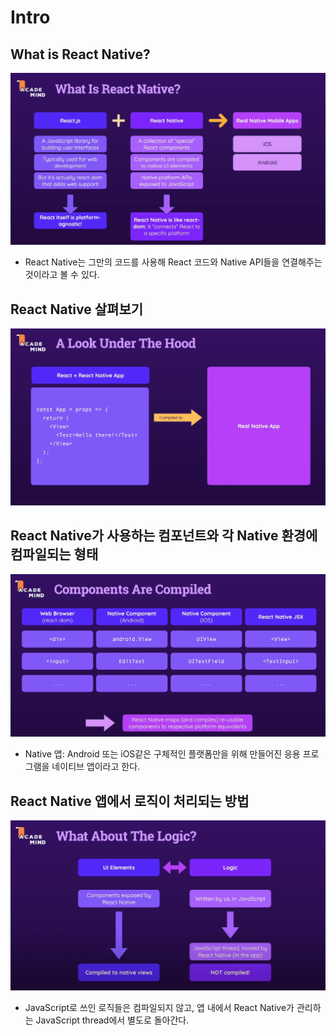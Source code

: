 # Intro



## What is React Native?

![image-20220904182039167](00_Intro.assets/image-20220904182039167.png)

- React Native는 그만의 코드를 사용해 React 코드와 Native API들을 연결해주는 것이라고 볼 수 있다.



## React Native 살펴보기

![image-20220904182639568](00_Intro.assets/image-20220904182639568.png)



## React Native가 사용하는 컴포넌트와 각 Native 환경에 컴파일되는 형태

![image-20220904212351135](00_Intro.assets/image-20220904212351135.png)

- Native 앱: Android 또는 iOS같은 구체적인 플랫폼만을 위해 만들어진 응용 프로그램을 네이티브 앱이라고 한다.



## React Native 앱에서 로직이 처리되는 방법

![image-20220904215119094](00_Intro.assets/image-20220904215119094.png)

- JavaScript로 쓰인 로직들은 컴파일되지 않고, 앱 내에서 React Native가 관리하는 JavaScript thread에서 별도로 돌아간다.